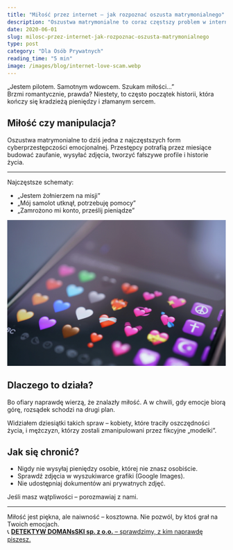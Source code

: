 ```yaml
---
title: "Miłość przez internet – jak rozpoznać oszusta matrymonialnego"
description: "Oszustwa matrymonialne to coraz częstszy problem w internecie. Dowiedz się, jak rozpoznać oszusta, który buduje fałszywą miłość, by wyłudzić Twoje pieniądze."
date: 2020-06-01
slug: milosc-przez-internet-jak-rozpoznac-oszusta-matrymonialnego
type: post
category: "Dla Osób Prywatnych"
reading_time: "5 min"
image: /images/blog/internet-love-scam.webp
---
```


„Jestem pilotem. Samotnym wdowcem. Szukam miłości…”  
Brzmi romantycznie, prawda? Niestety, to często początek historii, która kończy się kradzieżą pieniędzy i złamanym sercem.

## Miłość czy manipulacja?

Oszustwa matrymonialne to dziś jedna z najczęstszych form cyberprzestępczości emocjonalnej. Przestępcy potrafią przez miesiące budować zaufanie, wysyłać zdjęcia, tworzyć fałszywe profile i historie życia.

---

Najczęstsze schematy:

- „Jestem żołnierzem na misji”
- „Mój samolot utknął, potrzebuję pomocy”
- „Zamrożono mi konto, prześlij pieniądze”

![Ekran telefonu z emotikonami symbolizującymi miłość.](/images/blog/internet-love-scam.webp)

## Dlaczego to działa?

Bo ofiary naprawdę wierzą, że znalazły miłość. A w chwili, gdy emocje biorą górę, rozsądek schodzi na drugi plan. 

Widziałem dziesiątki takich spraw – kobiety, które traciły oszczędności życia, i mężczyzn, którzy zostali zmanipulowani przez fikcyjne „modelki”.

## Jak się chronić?

- Nigdy nie wysyłaj pieniędzy osobie, której nie znasz osobiście.
- Sprawdź zdjęcia w wyszukiwarce grafiki (Google Images).
- Nie udostępniaj dokumentów ani prywatnych zdjęć.

Jeśli masz wątpliwości – porozmawiaj z nami.

---

Miłość jest piękna, ale naiwność – kosztowna. Nie pozwól, by ktoś grał na Twoich emocjach.  
📞 [**DETEKTYW DOMANsSKI sp. z o.o.** – sprawdzimy, z kim naprawdę piszesz.](/kontakt/)
